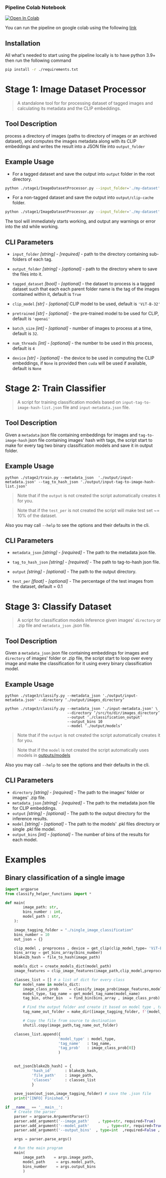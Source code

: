 

### Pipeline Colab Notebook
[![Open In Colab](https://colab.research.google.com/assets/colab-badge.svg)](https://colab.research.google.com/github/kk-digital/image-tagging-tools/blob/main/jupyter-notebook-example.ipynb)

You can run the pipeline on google colab using the following [link](https://colab.research.google.com/github/kk-digital/image-tagging-tools/blob/main/jupyter-notebook-example.ipynb)

## Installation
All what's needed to start using the pipeline locally is to have python 3.9+ then run the following command

```sh
pip install -r ./requirements.txt
```

# Stage 1: Image Dataset Processor

> A standalone tool for for processing dataset of tagged images and calculating its metadata and the CLIP embeddings. 

## Tool Description

process a directory of images (paths to directory of images or an archived dataset), and computes the images metadata along with its CLIP embeddings and writes the result into a JSON file into `output_folder`

## Example Usage

* For a tagged dataset and save the output into `output` folder in the root directory. 

```sh
python ./stage1/ImageDatasetProcessor.py --input_folder='./my-dataset' 
```

* For a non-tagged dataset and save the output into `output/clip-cache` folder.

```sh
python ./stage1/ImageDatasetProcessor.py --input_folder='./my-dataset' --tagged_dataset=False
```

The tool will immediately starts working, and output any warnings or error into the std while working. 

## CLI Parameters

* `input_folder` _[string]_ - _[required]_ - path to the directory containing sub-folders of each tag.
* `output_folder` _[string]_ - _[optional]_ - path to the directory where to save the files into it.
* `tagged_dataset` _[bool]_ - _[optional]_ - the dataset to process is a tagged dataset such that each each parent folder name is the tag of the images contained within it, default is `True`

* `clip_model` _[str]_ - _[optional]_ CLIP model to be used, default is `'ViT-B-32'`

* `pretrained` _[str]_ - _[optional]_ -  the pre-trained model to be used for CLIP, default is `'openai'`

* `batch_size` _[int]_ - _[optional]_ -  number of images to process at a time, default is `32`. 
* `num_threads` _[int]_ - _[optional]_ - the number to be used in this process, default is `4`

* `device` _[str]_ - _[optional]_ -  the device to be used in computing the CLIP embeddings, if `None` is provided then `cuda` will be used if available, default is `None`


# Stage 2: Train Classifier


> A script for training classification models based on `input-tag-to-image-hash-list.json` file and `input-metadata.json` file.

## Tool Description

Given a `metadata` json file containing embeddings for images and `tag-to-image-hash` json file containing images' hash with tags, the script start to make for every tag two binary classification models and save it in output folder.

## Example Usage

```
python ./stage2/train.py --metadata_json  './output/input-metadata.json' --tag_to_hash_json './output/input-tag-to-image-hash-list.json'
```

> Note that if the `output` is not created the script automatically creates it for you. 


> Note that if the `test_per` is not created the script will make test set ~= 10% of the dataset.

Also you may call `--help` to see the options and their defaults in the cli. 

## CLI Parameters

* `metadata_json` _[string]_ - _[required]_ - The path to the metadata json file. 
* `tag_to_hash_json` _[string]_ - _[required]_ - The path to tag-to-hash json file. 

* `output` _[string]_ - _[optional]_ - The path to the output directory.
* `test_per` _[float]_ - _[optional]_ - The percentage of the test images from the dataset, default = 0.1 


# Stage 3: Classify Dataset

> A script for classification models inference given images' `directory` or .zip file and `metadata_json` .json file.




## Tool Description

Given a `metadata_json` json file containing embeddings for images and `directory` of images' folder or .zip file, the script start to loop over every image and make the classification for it using every binary classification model.

## Example Usage

```
python ./stage3/classify.py --metadata_json './output/input-metadata.json' --directory ‘./output/images_directory’
```

```
python ./stage3/classify.py --metadata_json './input-metadata.json' \
                            --directory ‘/src/to/dir/images_directory’
                            --output ‘./classification_output’
                            --output_bins 10
                            --model ‘./output/models’

```



> Note that if the `output` is not created the script automatically creates it for you. 

> Note that if the `model` is not created the script automatically uses models in [outputs/models](outputs/models/)

Also you may call `--help` to see the options and their defaults in the cli. 

## CLI Parameters

* `directory` _[string]_ - _[required]_ - The path to the images' folder or images' .zip file. 
* `metadata_json` _[string]_ - _[required]_ - The path to the metadata json file for CLIP embeddings. 
* `output` _[string]_ - _[optional]_ - The path to the output directory for the inference results. 
* `model` _[string]_ - _[optional]_ - The path to the models' .pkl files directory or single .pkl file model.
* `output_bins` _[int]_ - _[optional]_ -  The number of bins of the results for each model.




# Examples

## Binary classification of a single image



```python
import argparse
from classify_helper_functions import *

def main(
        image_path: str, 
        bins_number : int, 
        model_path : str, 
    ):

    image_tagging_folder = "./single_image_classification"
    bins_number = 10
    out_json = {}

    clip_model , preprocess , device = get_clip(clip_model_type= 'ViT-B-32',pretrained= 'openai')
    bins_array = get_bins_array(bins_number) 
    blake2b_hash = file_to_hash(image_path)

    models_dict = create_models_dict(model_path)
    image_features = clip_image_features(image_path,clip_model,preprocess,device) # Calculate image features.

    classes_list = [] # a list of dict for every class 
    for model_name in models_dict:
        image_class_prob     = classify_image_prob(image_features,models_dict[model_name]) # get the probability list
        model_type, tag_name = get_model_tag_name(model_name) 
        tag_bin, other_bin   = find_bin(bins_array , image_class_prob) # get the bins 

        # Find the output folder and create it based on model type , tag name 
        tag_name_out_folder = make_dir([image_tagging_folder, f'{model_type}',f'{tag_name}',tag_bin])

        # Copy the file from source to destination 
        shutil.copy(image_path,tag_name_out_folder)

    classes_list.append({
                        'model_type' : model_type,
                        'tag_name'   : tag_name,
                        'tag_prob'   : image_class_prob[0]}
                        )

                                
    out_json[blake2b_hash] = {
            'hash_id'      : blake2b_hash,
            'file_path'    : image_path, 
            'classes'      : classes_list
            }
        
    save_json(out_json,image_tagging_folder) # save the .json file
    print("[INFO] Finished.")

if __name__ == '__main__':
    # Create the parser
    parser = argparse.ArgumentParser()
    parser.add_argument('--image_path'    , type=str, required=True)
    parser.add_argument('--model_path'        , type=str, required=True)
    parser.add_argument('--output_bins'  , type=int  ,required=False , default=5)

    args = parser.parse_args()

    # Run the main program 
    main(
        image_path    = args.image_path, 
        model_path     = args.model_path,
        bins_number    = args.output_bins
        )


```